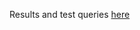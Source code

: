 Results and test queries [here](https://drive.google.com/drive/folders/1h260CXV384RkrnQP-AYEEErsO5dawOq4?usp=sharing)
